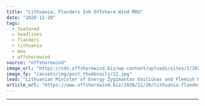 ```yaml
---
title: "Lithuania, Flanders Ink Offshore Wind MOU"
date: "2020-11-20"
tags: 
  - featured
  - headlines
  - flanders
  - lithuania
  - mou
  - offshorewind
source: "offshorewind"
image_url: "https://cdn.offshorewind.biz/wp-content/uploads/sites/2/2020/11/20091822/Flanders-Lithuania-MoU_-sorce-Lithuanian-government_cropped.jpg"
image_fp: "/assets/img/post_thumbnails/22.jpg"
lead: "Lithuanian Minister of Energy Žygimantas Vaičiūnas and Flemish Minister of Energy Zuhal Demir signed"
article_url: "https://www.offshorewind.biz/2020/11/20/lithuania-flanders-ink-offshore-wind-mou/"
---
```


---

